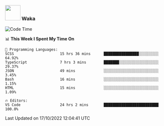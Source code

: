 ### <img src="https://media.giphy.com/media/VgCDAzcKvsR6OM0uWg/giphy.gif" width="50"> Waka

  <!--START_SECTION:waka-->
![Code Time](http://img.shields.io/badge/Code%20Time-950%20hrs%2027%20mins-blue)

📊 **This Week I Spent My Time On** 

```text
💬 Programming Languages: 
SCSS                     15 hrs 36 mins      ████████████████░░░░░░░░░   64.92% 
TypeScript               7 hrs 3 mins        ███████░░░░░░░░░░░░░░░░░░   29.37% 
JSON                     49 mins             ░░░░░░░░░░░░░░░░░░░░░░░░░   3.45% 
Bash                     16 mins             ░░░░░░░░░░░░░░░░░░░░░░░░░   1.15% 
HTML                     15 mins             ░░░░░░░░░░░░░░░░░░░░░░░░░   1.09%

🔥 Editors: 
VS Code                  24 hrs 2 mins       █████████████████████████   100.0%

```


 Last Updated on 17/10/2022 12:04:41 UTC
<!--END_SECTION:waka-->

